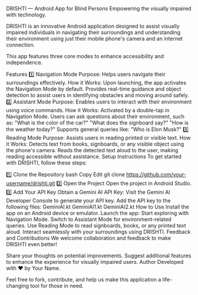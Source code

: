 DRISHTI — Android App for Blind Persons
Empowering the visually impaired with technology.

DRISHTI is an innovative Android application designed to assist visually impaired individuals in navigating their surroundings and understanding their environment using just their mobile phone's camera and an internet connection.

This app features three core modes to enhance accessibility and independence.

Features
1️⃣ Navigation Mode
Purpose: Helps users navigate their surroundings effectively.
How it Works:
Upon launching, the app activates the Navigation Mode by default.
Provides real-time guidance and object detection to assist users in identifying obstacles and moving around safely.
2️⃣ Assistant Mode
Purpose: Enables users to interact with their environment using voice commands.
How it Works:
Activated by a double-tap in Navigation Mode.
Users can ask questions about their environment, such as:
"What is the color of the car?"
"What does the signboard say?"
"How is the weather today?"
Supports general queries like:
"Who is Elon Musk?"
3️⃣ Reading Mode
Purpose: Assists users in reading printed or visible text.
How it Works:
Detects text from books, signboards, or any visible object using the phone's camera.
Reads the detected text aloud to the user, making reading accessible without assistance.
Setup Instructions
To get started with DRISHTI, follow these steps:

1️⃣ Clone the Repository
bash
Copy
Edit
git clone https://github.com/your-username/drishti.git
2️⃣ Open the Project
Open the project in Android Studio.
3️⃣ Add Your API Key
Obtain a Gemini AI API Key:
Visit the Gemini AI Developer Console to generate your API key.
Add the API key to the following files:
GeminiAI.kt
GeminiAI1.kt
GeminiAI2.kt
How to Use
Install the app on an Android device or emulator.
Launch the app:
Start exploring with Navigation Mode.
Switch to Assistant Mode for environment-related queries.
Use Reading Mode to read signboards, books, or any printed text aloud.
Interact seamlessly with your surroundings using DRISHTI.
Feedback and Contributions
We welcome collaboration and feedback to make DRISHTI even better!

Share your thoughts on potential improvements.
Suggest additional features to enhance the experience for visually impaired users.
Author
Developed with ❤️ by Your Name.

Feel free to fork, contribute, and help us make this application a life-changing tool for those in need.

